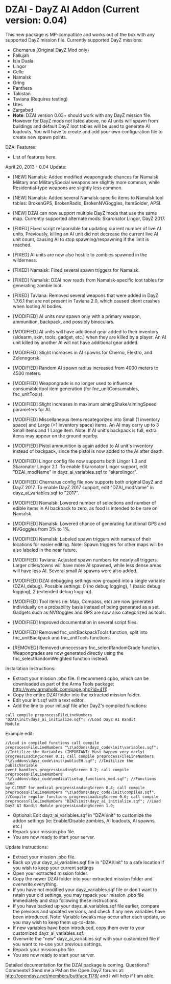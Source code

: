 DZAI - DayZ AI Addon (Current version: 0.04)
============


This new package is MP-compatible and works out of the box with any supported DayZ mission file. Currently supported DayZ missions:
- Chernarus (Original DayZ Mod only)
- Fallujah
- Isla Duala
- Lingor
- Celle
- Namalsk
- Oring
- Panthera
- Takistan
- Taviana (Requires testing)
- Utes
- Zargabad
- <b>Note</b>: DZAI version 0.03+ should work with any DayZ mission file. However for DayZ mods not listed above, no AI units will spawn from buildings and default DayZ loot tables will be used to generate AI loadouts. You will have to create and add your own configuration file to create new spawn points.

DZAI Features:
- List of features here.

April 20, 2013 - 0.04 Update:

- [NEW] Namalsk: Added modified weapongrade chances for Namalsk. Military and MilitarySpecial weapons are slightly more common, while Residential-type weapons are slightly less common.
- [NEW] Namalsk: Added several Namalsk-specific items to Namalsk tool tables: BrokenGPS, BrokenRadio, BrokenNVGoggles, ItemSolder, APSI.
- [NEW] DZAI can now support multiple DayZ mods that use the same map. Currently supported alternate mods: Skaronator Lingor, DayZ 2017.
- [FIXED] Fixed script responsible for updating current number of live AI units. Previously, killing an AI unit did not decrease the current live AI unit count, causing AI to stop spawning/respawning if the limit is reached.
- [FIXED] AI units are now also hostile to zombies spawned in the wilderness.
- [FIXED] Namalsk: Fixed several spawn triggers for Namalsk.
- [FIXED] Namalsk: DZAI now reads from Namalsk-specific loot tables for generating zombie loot.
- [FIXED] Taviana: Removed several weapons that were added in DayZ 1.7.6.1 that are not present in Taviana 2.0, which caused client crashes when looting AI bodies.
- [MODIFIED] AI units now spawn only with a primary weapon, ammunition, backpack, and possibly binoculars.
- [MODIFIED] AI units will have additional gear added to their inventory (sidearm, skin, tools, gadget, etc.) when they are killed by a player. An AI unit killed by another AI will not have additional gear added.
- [MODIFIED] Slight increases in AI spawns for Cherno, Elektro, and Zelenogorsk.
- [MODIFIED] Random AI spawn radius increased from 4000 meters to 4500 meters.
- [MODIFIED] Weapongrade is no longer used to influence consumable/tool item generation (for fnc_unitConsumables, fnc_unitTools).
- [MODIFIED] Slight increases in maximum aimingShake/aimingSpeed parameters for AI.
- [MODIFIED] Miscellaneous items recategorized into Small (1 inventory space) and Large (>1 inventory space) items. An AI may carry up to 3 Small items and 1 Large item. Note: If AI unit's backpack is full, extra items may appear on the ground nearby.
- [MODIFIED] Pistol ammunition is again added to AI unit's inventory instead of backpack, since the pistol is now added to the AI after death.
- [MODIFIED] Lingor config file now supports both Lingor 1.3 and Skaronator Lingor 2.1. To enable Skaronator Lingor support, edit "DZAI_modName" in dayz_ai_variables.sqf to "skarolingor".
- [MODIFIED] Chernarus config file now supports both original DayZ and DayZ 2017. To enable DayZ 2017 support, edit "DZAI_modName" in dayz_ai_variables.sqf to "2017".
- [MODIFIED] Namalsk: Lowered number of selections and number of edible items in AI backpack to zero, as food is intended to be rare on Namalsk.
- [MODIFIED] Namalsk: Lowered chance of generating functional GPS and NVGoggles from 3% to 1%.
- [MODIFIED] Namalsk: Labeled spawn triggers with names of their locations for easier editing. Note: Spawn triggers for other maps will be also labeled in the near future.
- [MODIFIED] Taviana: Adjusted spawn numbers for nearly all triggers. Larger cities/towns will have more AI spawned, while less dense areas will have less AI. Several small AI spawns were also added.
- [MODIFIED] DZAI debugging settings now grouped into a single variable (DZAI_debug). Possible settings: 0 (no debug logging), 1 (basic debug logging), 2 (extended debug logging).
- [MODIFIED] Tool items (ie: Map, Compass, etc) are now generated individually on a probability basis instead of being generated as a set. Gadgets such as NVGoggles and GPS are now also categorized as tools.
- [MODIFIED] Improved documentation in several script files.
- [MODIFIED] Removed fnc_unitBackpackTools function, split into fnc_unitBackpack and fnc_unitTools functions.

- [REMOVED] Removed unnecessary fnc_selectRandomGrade function. Weapongrades are now generated directly using the fnc_selectRandomWeighted function instead.

Installation Instructions:
- Extract your mission .pbo file. (I recommend cpbo, which can be downloaded as part of the Arma Tools package: http://www.armaholic.com/page.php?id=411)
- Copy the entire DZAI folder into the extracted mission folder.
- Edit your init.sqf with a text editor.
- Add the line to your init.sqf file after DayZ's compiled functions: 

<code>call compile preprocessFileLineNumbers "DZAI\init\dayz_ai_initialize.sqf";				//Load DayZ AI Bandit Module</code>

Example edit:

<code>//Load in compiled functions
call compile preprocessFileLineNumbers "\z\addons\dayz_code\init\variables.sqf";				//Initilize the Variables (IMPORTANT: Must happen very early)
progressLoadingScreen 0.1;
call compile preprocessFileLineNumbers "\z\addons\dayz_code\init\publicEH.sqf";				//Initilize the publicVariable event handlers
progressLoadingScreen 0.2;
call compile preprocessFileLineNumbers "\z\addons\dayz_code\medical\setup_functions_med.sqf";	//Functions used by CLIENT for medical
progressLoadingScreen 0.4;
call compile preprocessFileLineNumbers "\z\addons\dayz_code\init\compiles.sqf";				//Compile regular functions
progressLoadingScreen 0.6;
call compile preprocessFileLineNumbers "DZAI\init\dayz_ai_initialize.sqf";				//Load DayZ AI Bandit Module
progressLoadingScreen 1.0;</code>

- Optional: Edit dayz_ai_variables.sqf in "DZAI\init" to customize the addon settings (ie: Enable/Disable zombies, AI loadouts, AI spawns, etc.)
- Repack your mission.pbo file.
- You are now ready to start your server.

Update Instructions:
- Extract your mission .pbo file.
- Back up your dayz_ai_variables.sqf file in "DZAI\init" to a safe location if you wish to keep your current settings
- Open your extracted mission folder.
- Copy the newer DZAI folder into your extracted mission folder and overwrite everything.
- If you have not modified your dayz_variables.sqf file or don't want to retain your old settings, you may repack your mission .pbo file immediately and stop following these instructions.
- If you have backed up your dayz_ai_variables.sqf file earlier, compare the previous and updated versions, and check if any new variables have been introduced. Note: Variable tweaks may occur after each update, so you may wish to keep them up-to-date.
- If new variables have been introduced, copy them over to your customized dayz_ai_variables.sqf.
- Overwrite the "new" dayz_ai_variables.sqf with your customized file if you want to re-use your previous settings.
- Repack your mission.pbo file.
- You are now ready to start your server.

Detailed documentation for the DZAI package is coming. Questions? Comments? Send me a PM on the Open DayZ forums at: http://opendayz.net/members/buttface.1178/ and I will help if I am able.